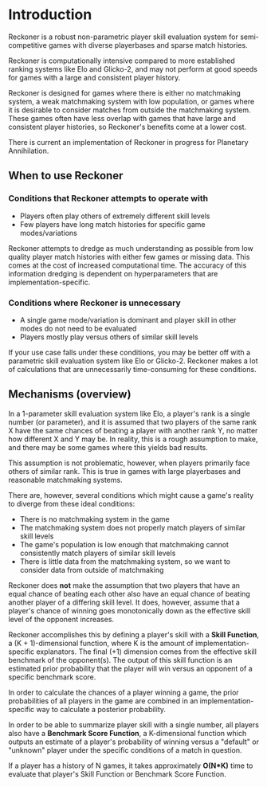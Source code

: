 # Introduction

Reckoner is a robust non-parametric player skill evaluation system for semi-competitive games with diverse playerbases and sparse match histories.

Reckoner is computationally intensive compared to more established ranking systems like Elo and Glicko-2, and may not perform at good speeds for games with a large and consistent player history.

Reckoner is designed for games where there is either no matchmaking system, a weak matchmaking system with low population, or games where it is desirable to consider matches from outside the matchmaking system. These games often have less overlap with games that have large and consistent player histories, so Reckoner's benefits come at a lower cost.

There is current an implementation of Reckoner in progress for Planetary Annihilation.

## When to use Reckoner

### Conditions that Reckoner attempts to operate with
- Players often play others of extremely different skill levels
- Few players have long match histories for specific game modes/variations

Reckoner attempts to dredge as much understanding as possible from low quality player match histories with either few games or missing data. This comes at the cost of increased computational time. The accuracy of this information dredging is dependent on hyperparameters that are implementation-specific.

### Conditions where Reckoner is unnecessary
- A single game mode/variation is dominant and player skill in other modes do not need to be evaluated
- Players mostly play versus others of similar skill levels

If your use case falls under these conditions, you may be better off with a parametric skill evaluation system like Elo or Glicko-2. Reckoner makes a lot of calculations that are unnecessarily time-consuming for these conditions.

## Mechanisms (overview)

In a 1-parameter skill evaluation system like Elo, a player's rank is a single number (or parameter), and it is assumed that two players of the same rank X have the same chances of beating a player with another rank Y, no matter how different X and Y may be. In reality, this is a rough assumption to make, and there may be some games where this yields bad results.

This assumption is not problematic, however, when players primarily face others of similar rank. This is true in games with large playerbases and reasonable matchmaking systems.

There are, however, several conditions which might cause a game's reality to diverge from these ideal conditions:
- There is no matchmaking system in the game
- The matchmaking system does not properly match players of similar skill levels
- The game's population is low enough that matchmaking cannot consistently match players of similar skill levels
- There is little data from the matchmaking system, so we want to consider data from outside of matchmaking

Reckoner does **not** make the assumption that two players that have an equal chance of beating each other also have an equal chance of beating another player of a differing skill level. It does, however, assume that a player's chance of winning goes monotonically down as the effective skill level of the opponent increases.

Reckoner accomplishes this by defining a player's skill with a **Skill Function**, a (K + 1)-dimensional function, where K is the amount of implementation-specific explanators. The final (+1) dimension comes from the effective skill benchmark of the opponent(s). The output of this skill function is an estimated prior probability that the player will win versus an opponent of a specific benchmark score.

In order to calculate the chances of a player winning a game, the prior probabilities of all players in the game are combined in an implementation-specific way to calculate a posterior probability.

In order to be able to summarize player skill with a single number, all players also have a **Benchmark Score Function**, a K-dimensional function which outputs an estimate of a player's probability of winning versus a "default" or "unknown" player under the specific conditions of a match in question.

If a player has a history of N games, it takes approximately **O(N*K)** time to evaluate that player's Skill Function or Benchmark Score Function.

